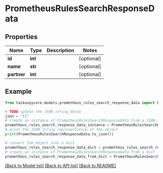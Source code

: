 # PrometheusRulesSearchResponseData


## Properties

Name | Type | Description | Notes
------------ | ------------- | ------------- | -------------
**id** | **int** |  | [optional] 
**name** | **str** |  | [optional] 
**partner** | **int** |  | [optional] 

## Example

```python
from taikunpycore.models.prometheus_rules_search_response_data import PrometheusRulesSearchResponseData

# TODO update the JSON string below
json = "{}"
# create an instance of PrometheusRulesSearchResponseData from a JSON string
prometheus_rules_search_response_data_instance = PrometheusRulesSearchResponseData.from_json(json)
# print the JSON string representation of the object
print(PrometheusRulesSearchResponseData.to_json())

# convert the object into a dict
prometheus_rules_search_response_data_dict = prometheus_rules_search_response_data_instance.to_dict()
# create an instance of PrometheusRulesSearchResponseData from a dict
prometheus_rules_search_response_data_from_dict = PrometheusRulesSearchResponseData.from_dict(prometheus_rules_search_response_data_dict)
```
[[Back to Model list]](../README.md#documentation-for-models) [[Back to API list]](../README.md#documentation-for-api-endpoints) [[Back to README]](../README.md)


